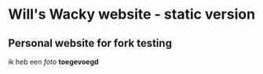 # Will's Wacky website - static version
## Personal website for fork testing

ik heb een *foto* **toegevoegd**

